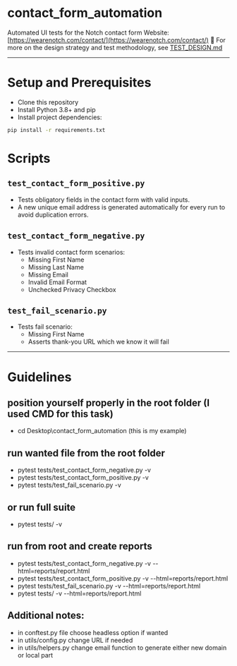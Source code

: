 # contact_form_automation
Automated UI tests for the Notch contact form
Website: [https://wearenotch.com/contact/](https://wearenotch.com/contact/)
📘 For more on the design strategy and test methodology, see [TEST_DESIGN.md](./TEST_DESIGN.md)

---

# Setup and Prerequisites

- Clone this repository  
- Install Python 3.8+ and pip  
- Install project dependencies:

```bash
pip install -r requirements.txt
```

# Scripts

## `test_contact_form_positive.py`
- Tests obligatory fields in the contact form with valid inputs.
- A new unique email address is generated automatically for every run to avoid duplication errors.

## `test_contact_form_negative.py`
- Tests invalid contact form scenarios:
  - Missing First Name  
  - Missing Last Name  
  - Missing Email  
  - Invalid Email Format  
  - Unchecked Privacy Checkbox

## `test_fail_scenario.py`
- Tests fail scenario:
  - Missing First Name  
  - Asserts thank-you URL which we know it will fail

---

# Guidelines
## position yourself properly in the root folder (I used CMD for this task)
- cd Desktop\contact_form_automation  (this is my example)

## run wanted file from the root folder
- pytest tests/test_contact_form_negative.py -v
- pytest tests/test_contact_form_positive.py -v
- pytest tests/test_fail_scenario.py -v

## or run full suite
- pytest tests/ -v

## run from root and create reports
- pytest tests/test_contact_form_negative.py -v --html=reports/report.html
- pytest tests/test_contact_form_positive.py -v --html=reports/report.html
- pytest tests/test_fail_scenario.py -v --html=reports/report.html
- pytest tests/ -v --html=reports/report.html

## Additional notes:
- in conftest.py file choose headless option if wanted
- in utils/config.py change URL if needed
- in utils/helpers.py change email function to generate either new domain or local part


